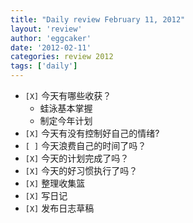 ```yaml
---
title: "Daily review February 11, 2012" 
layout: 'review'
author: 'eggcaker'
date: '2012-02-11'
categories: review 2012
tags: ['daily']
---
```



  * `[X]` 今天有哪些收获？ 
    * 蛙泳基本掌握 
    * 制定今年计划 
  * `[X]` 今天有没有控制好自己的情绪? 
  * `[ ]` 今天浪费自己的时间了吗？ 
  * `[X]` 今天的计划完成了吗？ 
  * `[X]` 今天的好习惯执行了吗？ 
  * `[X]` 整理收集篮 
  * `[X]` 写日记 
  * `[X]` 发布日志草稿 

